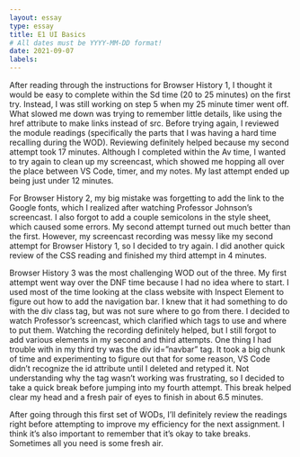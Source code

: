 ```yaml
---
layout: essay
type: essay
title: E1 UI Basics 
# All dates must be YYYY-MM-DD format!
date: 2021-09-07
labels:
---
```

After reading through the instructions for Browser History  1, I thought it would be easy to complete within the Sd time (20 to 25 minutes) on the first try. Instead, I was still working on step 5 when my 25 minute timer went off. What slowed me down was trying to remember little details, like using the href attribute to make links instead of src. Before trying again, I reviewed the module readings (specifically the parts that I was having a hard time recalling during the WOD). Reviewing definitely helped because my second attempt took 17 minutes. Although I completed within the Av time, I wanted to try again to clean up my screencast, which showed me hopping all over the place between VS Code, timer, and my notes. My last attempt ended up being just under 12 minutes.

For Browser History 2, my big mistake was forgetting to add the link to the Google fonts, which I realized after watching Professor Johnson’s screencast. I also forgot to add a couple semicolons in the style sheet, which caused some errors. My second attempt turned out much better than the first. However, my screencast recording was messy like my second attempt for Browser History 1, so I decided to try again. I did another quick review of the CSS reading and finished my third attempt in 4 minutes.

Browser History 3 was the most challenging WOD out of the three. My first attempt went way over the DNF time because I had no idea where to start. I used most of the time looking at the class website with Inspect Element to figure out how to add the navigation bar. I knew that it had something to do with the div class tag, but was not sure where to go from there. I decided to watch Professor’s screencast, which clarified which tags to use and where to put them. Watching the recording definitely helped, but I still forgot to add various elements in my second and third attempts. One thing I had trouble with in my third try was the div id=”navbar” tag. It took a big chunk of time and experimenting to figure out that for some reason, VS Code didn’t recognize the id attribute until I deleted and retyped it. Not understanding why the tag wasn’t working was frustrating, so I decided to take a quick break before jumping into my fourth attempt. This break helped clear my head and a fresh pair of eyes to finish in about 6.5 minutes.

After going through this first set of WODs, I’ll definitely review the readings right before attempting to improve my efficiency for the next assignment. I think it’s also important to remember that it’s okay to take breaks. Sometimes all you need is some fresh air. 
